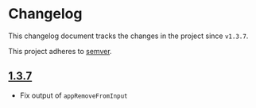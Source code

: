 # Changelog
This changelog document tracks the changes in the project since `v1.3.7`.

This project adheres to [semver](https://semver.org/).

## [1.3.7](https://github.com/StarleyDev/ion-directives/releases/tag/v5.3.4)
* Fix output of `appRemoveFromInput`
